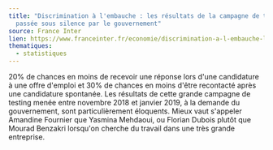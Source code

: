 ```yaml
---
title: "Discrimination à l'embauche : les résultats de la campagne de testing
  passée sous silence par le gouvernement"
source: France Inter
lien: https://www.franceinter.fr/economie/discrimination-a-l-embauche-les-resultats-de-la-campagne-de-testing-passee-sous-silence-par-le-gouvernement
thematiques:
  - statistiques
---
```

20% de chances en moins de recevoir une réponse lors d'une candidature à une offre d'emploi et 30% de chances en moins d'être recontacté après une candidature spontanée. Les résultats de cette grande campagne de testing menée entre novembre 2018 et janvier 2019, à la demande du gouvernement, sont particulièrement éloquents. Mieux vaut s'appeler Amandine Fournier que Yasmina Mehdaoui, ou Florian Dubois plutôt que Mourad Benzakri lorsqu'on cherche du travail dans une très grande entreprise.